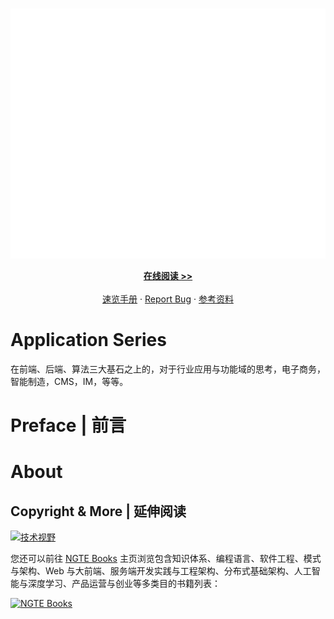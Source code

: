 <!-- PROJECT LOGO -->
<br />
<p align="center">
  <a href="https://github.com/wx-chevalier/Application-Series">
    <img src="header.svg" alt="Logo" style="width: 100vw;height: 400px" />
  </a>

  <p align="center">
    <a href="https://github.com/wx-chevalier/Application-Series"><strong>在线阅读 >> </strong></a>
    <br />
    <br />
    <a href="https://github.com/wx-chevalier/Application-Series">速览手册</a>
    ·
    <a href="https://github.com/wx-chevalier/Application-Series/issues">Report Bug</a>
    ·
    <a href="https://github.com/wx-chevalier/Application-Series/issues">参考资料</a>

  </p>
</p>

# Application Series

在前端、后端、算法三大基石之上的，对于行业应用与功能域的思考，电子商务，智能制造，CMS，IM，等等。

# Preface | 前言

# About

## Copyright & More | 延伸阅读

[![技术视野](https://s3.ax1x.com/2021/02/21/yTSKdH.png)](https://github.com/wx-chevalier/Awesome-MindMaps)

您还可以前往 [NGTE Books](https://ng-tech.icu/books/) 主页浏览包含知识体系、编程语言、软件工程、模式与架构、Web 与大前端、服务端开发实践与工程架构、分布式基础架构、人工智能与深度学习、产品运营与创业等多类目的书籍列表：

[![NGTE Books](https://s2.ax1x.com/2020/01/18/19uXtI.png)](https://ng-tech.icu/books/)
